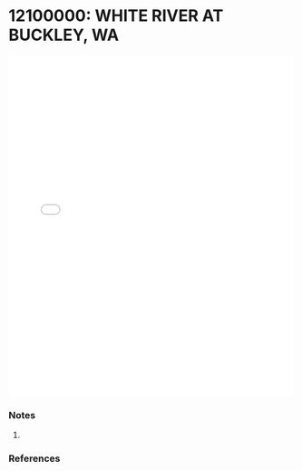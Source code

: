 # 12100000: WHITE RIVER AT BUCKLEY, WA

<iframe src="/distribution_estimation/_static/stations/12100000_fdc.html" width="100%" height="600" frameborder="0"></iframe>

### Notes
1. 

### References


